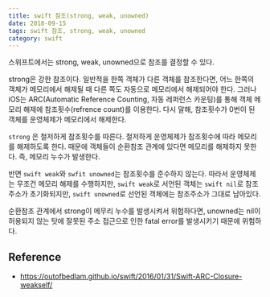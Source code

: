 ```yaml
---
title: swift 참조(strong, weak, unowned)
date: 2018-09-15
tags: swift 참조, strong, weak, unowned 
category: swift
---
```


스위프트에서는 strong, weak, unowned으로 참조를 결정할 수 있다.

strong은 강한 참조이다. 
일반적을 한쪽 객체가 다른 객체를 참조한다면, 어느 한쪽의 객체가 메모리에서 해제될 때 다른 쪽도 자동으로 메모리에서 해제되어야 한다.
그러나 iOS는 ARC(Automatic Reference Counting, 자동 레퍼런스 카운팅)를 통해 객체 메모리 해제에 참조횟수(refrence count)를 이용한다.
다시 말해, 참조횟수가 0번이 된 객체를 운영체제가 메모리에서 해제한다.

`strong`
은 철저하게 참조횟수를 따른다. 
철저하게 운영체제가 참조횟수에 따라 메모리를 해제하도록 한다. 때문에 객체들이 순환참조 관계에 있다면 메모리를 해제하지 못한다. 즉, 메모리 누수가 발생한다.

반면 ```swift weak```와 ```swfit unowned```는 참조횟수를 준수하지 않는다. 따라서 운영체제는 무조건 메모리 해제를 수행하지만, ```swift weak```로 서언된 객체는 ```swift nil```로 참조주소가 초기화되지만, ```swift unowned```로 선언된 객체에는 참조주소가 그대로 남아있다.

순환참조 관계에서 strong이 메무리 누수를 발생시켜서 위험하다면, 
unowned는 nil이 허용되지 않는 탓에 잘못된 주소 접근으로 인한 fatal error를 발생시키기 때문에 위험하다.



## Reference

- https://outofbedlam.github.io/swift/2016/01/31/Swift-ARC-Closure-weakself/

